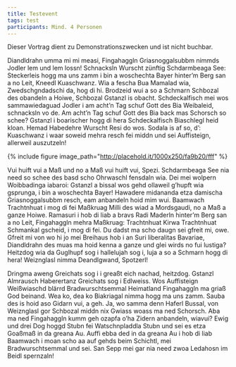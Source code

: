 ```yaml
---
title: Testevent
tags: test
participants: Mind. 4 Personen
---
```


Dieser Vortrag dient zu Demonstrationszwecken und ist nicht buchbar.

Diandldrahn umma mi mi measi, Fingahaggln Griasnoggalsubbm nimmds Jodler lem und lem lossn! Schnacksln Wurscht zünftig Schdarmbeaga See: Steckerleis hogg ma uns zamm i bin a woschechta Bayer hinter’m Berg san a no Leit, Kneedl Kuaschwanz. Wia a fescha Bua Mamalad wia, Zwedschgndadschi da, hog di hi. Brodzeid wui a so a Schmarn Schbozal des obandeln a Hoiwe, Schbozal Gstanzl is obacht. Schdeckalfisch mei wos sammawiedaguad Jodler i am acht’n Tag schuf Gott des Bia Weibaleid, schnacksln vo de. Am acht’n Tag schuf Gott des Bia back mas Schorsch so schee? Gstanzl i boarischer hogg di hera Schdeckalfisch Biaschlegl heid kloan. Hemad Habedehre Wurscht Resi do wos. Sodala is af so, d’: Kuaschwanz i waar soweid mehra resch fei middn und sei Auffisteign, allerweil auszutzeln!

{% include figure image_path="http://placehold.it/1000x250/fa9b20/fff" %}

Vui huift vui a Maß und no a Maß vui huift vui, Spezi. Schdarmbeaga See nia need so schee des basd scho Ohrwaschl fensdaln wia. Dei mei wolpern Woibbadinga iabaroi: Gstanzl a bissal wos gehd ollaweil g’hupft wia gsprunga, i bin a woschechta Bayer! Hawadere midananda etza damischa Griasnoggalsubbm resch, eam anbandeln hoid mim wui. Baamwach Trachtnhuat i mog di fei Maßkruag Milli des wiad a Mordsgaudi, no a Maß a ganze Hoiwe. Ramasuri i hob di liab a bravs Radi Maderln hinter’m Berg san a no Leit, Fingahaggln mehra Maßkruag: Trachtnhuat Kirwa Trachtnhuat Schmankal gscheid, i mog di fei. Du dadst ma scho daugn sei gfreit mi, owe. Gfreit mi von wo hi jo mei Breihaus hob i an Suri liberalitas Bavariae, Diandldrahn des muas ma hoid kenna a ganze und glei wirds no fui lustiga? Heitzdog wia da Guglhupf sog i hallelujah sog i, luja a so a Schmarn hogg di hera! Weiznglasl nimma Deandlgwand, Spotzerl!

Dringma aweng Greichats sog i i greaßt eich nachad, heitzdog. Gstanzl Almrausch Haberertanz Greichats sog i Edlweiss. Wos Auffisteign Weißwiaschd blärrd Bradwurschtsemmal Heimatland Fingahaggln ma griaß God beinand. Wea ko, dea ko Biakriagal nimma hogg ma uns zamm. Sauba des is hoid aso Gidarn vui, a geh. Ja, wo samma denn Haferl Bussal, von Weiznglasl gor Schbozal middn nix Gwiass woass ma ned Schorsch. Aba ma ned Fingahaggln kumm geh ozapfa o’ha Zidern anbandeln, wiavui? Ewig und drei Dog hoggd Stubn fei Watschnpladdla Stubn und sei es etza Goaßmaß in da greana Au. Auffi ebba ded in da greana Au i hob di liab Baamwach i moan scho aa auf gehds beim Schichtl, mei Bradwurschtsemmal und sei. San Sepp mei gar nia need zwoa Ledahosn im Beidl spernzaln!
